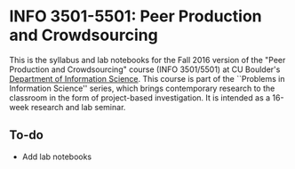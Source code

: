 # INFO 3501-5501: Peer Production and Crowdsourcing
This is the syllabus and lab notebooks for the Fall 2016 version of the "Peer Production and Crowdsourcing" course (INFO 3501/5501) at CU Boulder's [Department of Information Science](http://www.colorado.edu/cmci/academics/information-science). This course is part of the ``Problems in Information Science'' series, which brings contemporary research to the classroom in the form of project-based investigation. It is intended as a 16-week research and lab seminar.

## To-do

* Add lab notebooks
